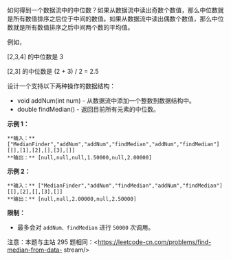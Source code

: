 如何得到一个数据流中的中位数？如果从数据流中读出奇数个数值，那么中位数就是所有数值排序之后位于中间的数值。如果从数据流中读出偶数个数值，那么中位数就是所有数值排序之后中间两个数的平均值。

例如，

[2,3,4] 的中位数是 3

[2,3] 的中位数是 (2 + 3) / 2 = 2.5

设计一个支持以下两种操作的数据结构：

  * void addNum(int num) - 从数据流中添加一个整数到数据结构中。
  * double findMedian() - 返回目前所有元素的中位数。

**示例 1：**

    
    
    **输入：** ["MedianFinder","addNum","addNum","findMedian","addNum","findMedian"]
    [[],[1],[2],[],[3],[]]
    **输出：** [null,null,null,1.50000,null,2.00000]
    

**示例 2：**

    
    
    **输入：** ["MedianFinder","addNum","findMedian","addNum","findMedian"]
    [[],[2],[],[3],[]]
    **输出：** [null,null,2.00000,null,2.50000]



**限制：**

  * 最多会对 `addNum、findMedian` 进行 `50000` 次调用。

注意：本题与主站 295 题相同：<https://leetcode-cn.com/problems/find-median-from-data-
stream/>

